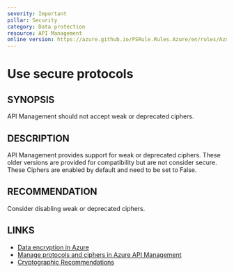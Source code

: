 ```yaml
---
severity: Important
pillar: Security
category: Data protection
resource: API Management
online version: https://azure.github.io/PSRule.Rules.Azure/en/rules/Azure.APIM.Ciphers/
---
```


# Use secure protocols

## SYNOPSIS

API Management should not accept weak or deprecated ciphers.

## DESCRIPTION

API Management provides support for weak or deprecated ciphers.
These older versions are provided for compatibility but are not consider secure.
These Ciphers are enabled by default and need to be set to False.

## RECOMMENDATION

Consider disabling weak or deprecated ciphers.

## LINKS

- [Data encryption in Azure](https://learn.microsoft.com/azure/architecture/framework/security/design-storage-encryption#data-in-transit)
- [Manage protocols and ciphers in Azure API Management](https://docs.microsoft.com/azure/api-management/api-management-howto-manage-protocols-ciphers)
- [Cryptographic Recommendations](https://docs.microsoft.com/security/sdl/cryptographic-recommendations)
